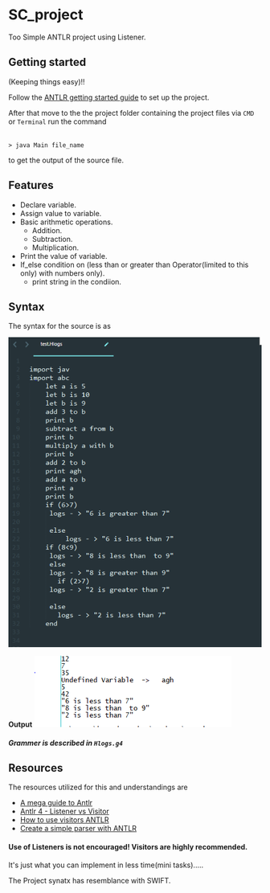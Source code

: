 # SC_project
Too Simple ANTLR project using Listener. 

## Getting started
(Keeping things easy)!!

Follow the  [ANTLR getting started guide](https://github.com/antlr/antlr4/blob/master/doc/getting-started.md) to set up the project.

After that move to the the project folder containing the project files via `CMD` or `Terminal` run the command

```

> java Main file_name

```
to get the output of the source file.

## Features

- Declare variable.
- Assign value to variable.
- Basic arithmetic operations.
  - Addition.
  - Subtraction.
  - Multiplication.
- Print the value of variable.
- If_else condition on (less than or greater than Operator(limited to this only) with numbers only).
  - print string in the condiion.
  
## Syntax
 
 The syntax for the source is as
 
 ![Syntax](Syntax.PNG) 
 
 **Output**
 ![Output](output.PNG)

#####  _Grammer is described in `Hlogs.g4`_
 


##   Resources
 
The resources utilized for this and understandings are
 - [A mega guide to Antlr](https://tomassetti.me/antlr-mega-tutorial/)
 - [Antlr 4 - Listener vs Visitor](http://jakubdziworski.github.io/java/2016/04/01/antlr_visitor_vs_listener.html)
 - [How to use visitors ANTLR](https://stackoverflow.com/questions/19472986/how-to-use-antlr4-visitor)
 - [Create a simple parser with ANTLR](https://ivanyu.me/blog/2014/09/13/creating-a-simple-parser-with-antlr/)
 


####    Use of Listeners is not encouraged! Visitors are highly recommended.
 It's just what you can implement in less time(mini tasks).....
 
 The Project synatx has resemblance with SWIFT.
 
 
